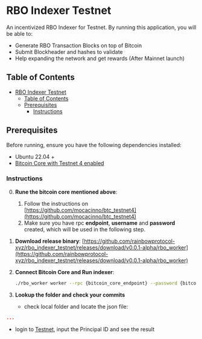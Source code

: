 # RBO Indexer Testnet

An incentivized RBO Indexer for Testnet.
By running this application, you will be able to:

- Generate RBO Transaction Blocks on top of Bitcoin
- Submit Blockheader and hashes to validate
- Help expanding the network and get rewards (After Mainnet launch)

## Table of Contents

- [RBO Indexer Testnet](#rbo-indexer-testnet)
  - [Table of Contents](#table-of-contents)
  - [Prerequisites](#prerequisites)
    - [Instructions](#instructions)


## Prerequisites

Before running, ensure you have the following dependencies installed:

- Ubuntu 22.04 +
- [Bitcoin Core with Testnet 4 enabled](https://github.com/mocacinno/btc_testnet4)


### Instructions
0. **Rune the bitcoin core mentioned above**:
   1. Follow the instructions on [https://github.com/mocacinno/btc_testnet4](https://github.com/mocacinno/btc_testnet4)
   2. Make sure you have rpc **endpoint**, **username** and **password** created, which will be used in the following step.

1. **Download release binary**:
   [https://github.com/rainbowprotocol-xyz/rbo_indexer_testnet/releases/download/v0.0.1-alpha/rbo_worker](https://github.com/rainbowprotocol-xyz/rbo_indexer_testnet/releases/download/v0.0.1-alpha/rbo_worker)

2. **Connect Bitcoin Core and Run indexer**:
   ```bash
   ./rbo_worker worker --rpc {bitcoin_core_endpoint} --password {bitcoin_core_password} --username {bitcoin_core_username} --start_height 42000
   ```

3. **Lookup the folder and check your commits**
   * check local folder and locate the json file:
  ```json
  ...
  ```

   * login to [Testnet](https://testnet.rainbowprotocol.xyz/explorer), input the Principal ID and see the result